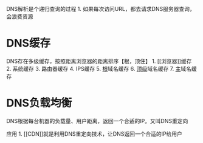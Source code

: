 DNS解析是个递归查询的过程
	1. 如果每次访问URL，都去请求DNS服务器查询，会浪费资源 
# DNS缓存
DNS存在多级缓存，按照距离浏览器的距离排序【根，顶住】
	1. [[浏览器]]缓存
	2. 系统缓存
	3. 路由器缓存
	4. IPS缓存
	5. <u>根</u>域名缓存
	6. <u>顶级</u>域名缓存
	7. <u>主</u>域名缓存
# DNS负载均衡
DNS根据每台机器的负载量、用户距离，返回一个合适的IP。又叫DNS重定向

应用
	1. [[CDN]]就是利用DNS重定向技术，让DNS返回一个合适的IP给用户